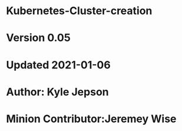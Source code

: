 # Kubernetes-Cluster-creation
# Version 0.05
# Updated 2021-01-06
#
# Author: Kyle Jepson
# Minion Contributor:Jeremey Wise
